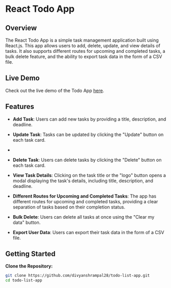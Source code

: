 # React Todo App

## Overview

The React Todo App is a simple task management application built using React.js. This app allows users to add, delete, update, and view details of tasks. It also supports different routes for upcoming and completed tasks, a bulk delete feature, and the ability to export task data in the form of a CSV file.

## Live Demo

Check out the live demo of the Todo App [here](https://boisterous-boba-fd51ed.netlify.app/).

## Features

- **Add Task**: Users can add new tasks by providing a title, description, and deadline.

- **Update Task**: Tasks can be updated by clicking the "Update" button on each task card.
- 
- **Delete Task**: Users can delete tasks by clicking the "Delete" button on each task card.

- **View Task Details**: Clicking on the task title or the "logo" button opens a modal displaying the task's details, including title, description, and deadline.

- **Different Routes for Upcoming and Completed Tasks**: The app has different routes for upcoming and completed tasks, providing a clear separation of tasks based on their completion status.

- **Bulk Delete**: Users can delete all tasks at once using the "Clear my data" button.

- **Export User Data**: Users can export their task data in the form of a CSV file.

## Getting Started

  **Clone the Repository:**
   ```bash
   git clone https://github.com/divyanshrampal28/todo-list-app.git
   cd todo-list-app

